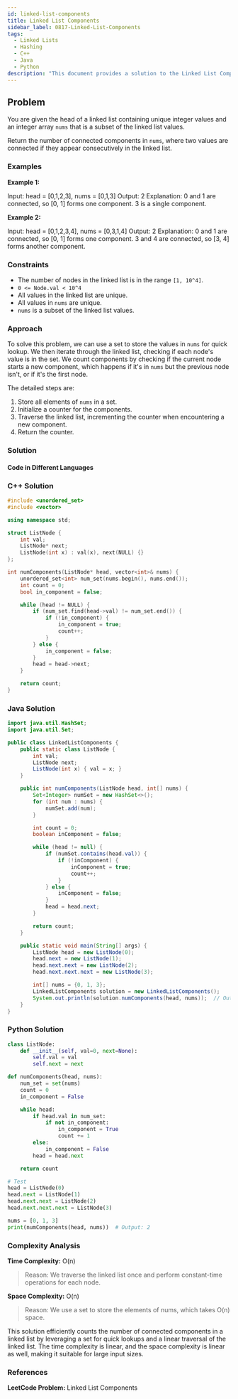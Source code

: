 ```yaml
---
id: linked-list-components
title: Linked List Components
sidebar_label: 0817-Linked-List-Components
tags:
  - Linked Lists
  - Hashing
  - C++
  - Java
  - Python
description: "This document provides a solution to the Linked List Components problem, where we need to count the number of connected components in a linked list."
---
```


## Problem

You are given the head of a linked list containing unique integer values and an integer array `nums` that is a subset of the linked list values.

Return the number of connected components in `nums`, where two values are connected if they appear consecutively in the linked list.

### Examples

**Example 1:**

Input: head = [0,1,2,3], nums = [0,1,3]
Output: 2
Explanation: 0 and 1 are connected, so [0, 1] forms one component. 3 is a single component.

**Example 2:**

Input: head = [0,1,2,3,4], nums = [0,3,1,4]
Output: 2
Explanation: 0 and 1 are connected, so [0, 1] forms one component. 3 and 4 are connected, so [3, 4] forms another component.

### Constraints

- The number of nodes in the linked list is in the range `[1, 10^4]`.
- `0 <= Node.val < 10^4`
- All values in the linked list are unique.
- All values in `nums` are unique.
- `nums` is a subset of the linked list values.

### Approach

To solve this problem, we can use a set to store the values in `nums` for quick lookup. We then iterate through the linked list, checking if each node's value is in the set. We count components by checking if the current node starts a new component, which happens if it's in `nums` but the previous node isn't, or if it's the first node.

The detailed steps are:

1. Store all elements of `nums` in a set.
2. Initialize a counter for the components.
3. Traverse the linked list, incrementing the counter when encountering a new component.
4. Return the counter.

### Solution

#### Code in Different Languages

### C++ Solution

```cpp
#include <unordered_set>
#include <vector>

using namespace std;

struct ListNode {
    int val;
    ListNode* next;
    ListNode(int x) : val(x), next(NULL) {}
};

int numComponents(ListNode* head, vector<int>& nums) {
    unordered_set<int> num_set(nums.begin(), nums.end());
    int count = 0;
    bool in_component = false;

    while (head != NULL) {
        if (num_set.find(head->val) != num_set.end()) {
            if (!in_component) {
                in_component = true;
                count++;
            }
        } else {
            in_component = false;
        }
        head = head->next;
    }

    return count;
}
```

### Java Solution

```java
import java.util.HashSet;
import java.util.Set;

public class LinkedListComponents {
    public static class ListNode {
        int val;
        ListNode next;
        ListNode(int x) { val = x; }
    }

    public int numComponents(ListNode head, int[] nums) {
        Set<Integer> numSet = new HashSet<>();
        for (int num : nums) {
            numSet.add(num);
        }

        int count = 0;
        boolean inComponent = false;

        while (head != null) {
            if (numSet.contains(head.val)) {
                if (!inComponent) {
                    inComponent = true;
                    count++;
                }
            } else {
                inComponent = false;
            }
            head = head.next;
        }

        return count;
    }

    public static void main(String[] args) {
        ListNode head = new ListNode(0);
        head.next = new ListNode(1);
        head.next.next = new ListNode(2);
        head.next.next.next = new ListNode(3);

        int[] nums = {0, 1, 3};
        LinkedListComponents solution = new LinkedListComponents();
        System.out.println(solution.numComponents(head, nums));  // Output: 2
    }
}
```

### Python Solution

```python
class ListNode:
    def __init__(self, val=0, next=None):
        self.val = val
        self.next = next

def numComponents(head, nums):
    num_set = set(nums)
    count = 0
    in_component = False

    while head:
        if head.val in num_set:
            if not in_component:
                in_component = True
                count += 1
        else:
            in_component = False
        head = head.next

    return count

# Test
head = ListNode(0)
head.next = ListNode(1)
head.next.next = ListNode(2)
head.next.next.next = ListNode(3)

nums = [0, 1, 3]
print(numComponents(head, nums))  # Output: 2
```

### Complexity Analysis

**Time Complexity:** O(n)

> Reason: We traverse the linked list once and perform constant-time operations for each node.

**Space Complexity:** O(n)

> Reason: We use a set to store the elements of nums, which takes O(n) space.

This solution efficiently counts the number of connected components in a linked list by leveraging a set for quick lookups and a linear traversal of the linked list. The time complexity is linear, and the space complexity is linear as well, making it suitable for large input sizes.

### References

**LeetCode Problem:** Linked List Components
